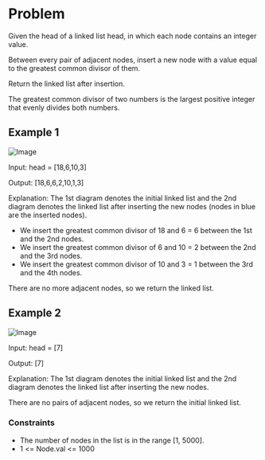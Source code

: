 # Problem

Given the head of a linked list head, in which each node contains an integer value.

Between every pair of adjacent nodes, insert a new node with a value equal to the greatest common divisor of them.

Return the linked list after insertion.

The greatest common divisor of two numbers is the largest positive integer that evenly divides both numbers.

## Example 1

![Image](https://assets.leetcode.com/uploads/2023/07/18/ex1_copy.png)

Input: head = [18,6,10,3]

Output: [18,6,6,2,10,1,3]

Explanation: The 1st diagram denotes the initial linked list and the 2nd diagram denotes the linked list after inserting the new nodes (nodes in blue are the inserted nodes).

- We insert the greatest common divisor of 18 and 6 = 6 between the 1st and the 2nd nodes.
- We insert the greatest common divisor of 6 and 10 = 2 between the 2nd and the 3rd nodes.
- We insert the greatest common divisor of 10 and 3 = 1 between the 3rd and the 4th nodes.

There are no more adjacent nodes, so we return the linked list.

## Example 2

![Image](https://assets.leetcode.com/uploads/2023/07/18/ex2_copy1.png)

Input: head = [7]

Output: [7]

Explanation: The 1st diagram denotes the initial linked list and the 2nd diagram denotes the linked list after inserting the new nodes.

There are no pairs of adjacent nodes, so we return the initial linked list.

### Constraints

- The number of nodes in the list is in the range [1, 5000].
- 1 <= Node.val <= 1000
